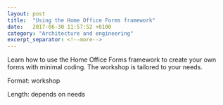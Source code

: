 ```yaml
---
layout: post
title:  "Using the Home Office Forms framework"
date:   2017-06-30 11:57:52 +0100
category: "Architecture and engineering"
excerpt_separator: <!--more-->
---
```


Learn how to use the Home Office Forms framework to create your own forms with minimal coding. The workshop is tailored to your needs.

Format: workshop

Length: depends on needs
